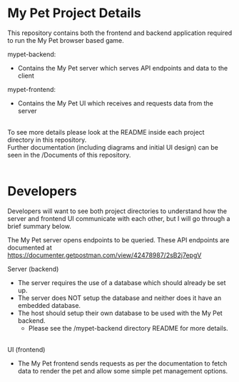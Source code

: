 # My Pet Project Details
This repository contains both the frontend and backend application required to run the My Pet browser based game.

mypet-backend: 
- Contains the My Pet server which serves API endpoints and data to the client  

mypet-frontend: 
- Contains the My Pet UI which receives and requests data from the server

<br/>
To see more details please look at the README inside each project directory in this repository.<br/>
Further documentation (including diagrams and initial UI design) can be seen in the /Documents of this repository.
<br/><br/>

# Developers
Developers will want to see both project directories to understand how the server and frontend UI communicate with each other, but I will go through a brief summary below.

The My Pet server opens endpoints to be queried. These API endpoints are documented at https://documenter.getpostman.com/view/42478987/2sB2j7epgV  

Server (backend)
- The server requires the use of a database which should already be set up.   
- The server does NOT setup the database and neither does it have an embedded database.  
- The host should setup their own database to be used with the My Pet backend.  
    - Please see the /mypet-backend directory README for more details.
<br/><br/>

UI (frontend)
- The My Pet frontend sends requests as per the documentation to fetch data to render the pet and allow some simple pet management options.

<br/>